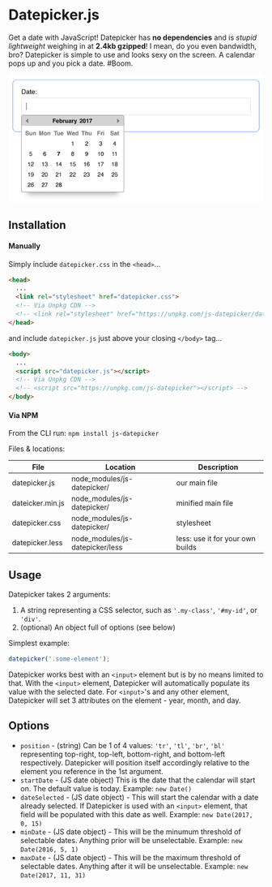 # Datepicker.js
Get a date with JavaScript! Datepicker has **no dependencies** and is _stupid lightweight_ weighing in at **2.4kb gzipped**! I mean, do you even bandwidth, bro? Datepicker is simple to use and looks sexy on the screen. A calendar pops up and you pick a date. #Boom.

![Datepicker screenshot](./screenshot.png "Get a date with JavaScript!")

<!-- [Live Demo](http://aaroncordova.xyz/datepicker) -->

## Installation

#### Manually

Simply include `datepicker.css` in the `<head>`...
```html
<head>
  ...
  <link rel="stylesheet" href="datepicker.css">
  <!-- Via Unpkg CDN -->
  <!-- <link rel="stylesheet" href="https://unpkg.com/js-datepicker/datepicker.css"> -->
</head>
```

and include `datepicker.js` just above your closing `</body>` tag...
```html
<body>
  ...
  <script src="datepicker.js"></script>
  <!-- Via Unpkg CDN -->
  <!-- <script src="https://unpkg.com/js-datepicker"></script> -->
</body>
```

#### Via NPM
From the CLI run:
`npm install js-datepicker`

Files & locations:

|       File       |            Location             |           Description            |
| ---------------- | ------------------------------- | -------------------------------- |
| datepicker.js    | node_modules/js-datepicker/     | our main file                    |
| dateicker.min.js | node_modules/js-datepicker/     | minified main file               |
| datepicker.css   | node_modules/js-datepicker/     | stylesheet                       |
| datepicker.less  | node_modules/js-datepicker/less | less: use it for your own builds |


## Usage

Datepicker takes 2 arguments:

1. A string representing a CSS selector, such as `'.my-class'`, `'#my-id'`, or `'div'`.
2. (optional) An object full of options (see below)

Simplest example:
```javascript
datepicker('.some-element');
```

Datepicker works best with an `<input>` element but is by no means limited to that. With the `<input>` element, Datepicker will automatically populate its value with the selected date. For `<input>`'s and any other element, Datepicker will set 3 attributes on the element - year, month, and day.


## Options

* `position` - (string) Can be 1 of 4 values: `'tr'`, `'tl'`, `'br'`, `'bl'` representing top-right, top-left, bottom-right, and bottom-left respectively. Datepicker will position itself accordingly relative to the element you reference in the 1st argument.
* `startDate` - (JS date object) This is the date that the calendar will start on. The default value is today. Example: `new Date()`
* `dateSelected` - (JS date object) - This will start the calendar with a date already selected. If Datepicker is used with an `<input>` element, that field will be populated with this date as well. Example: `new Date(2017, 0, 15)`
* `minDate` - (JS date object) - This will be the minumum threshold of selectable dates. Anything prior will be unselectable. Example: `new Date(2016, 5, 1)`
* `maxDate` - (JS date object) - This will be the maximum threshold of selectable dates. Anything after it will be unselectable. Example: `new Date(2017, 11, 31)`
